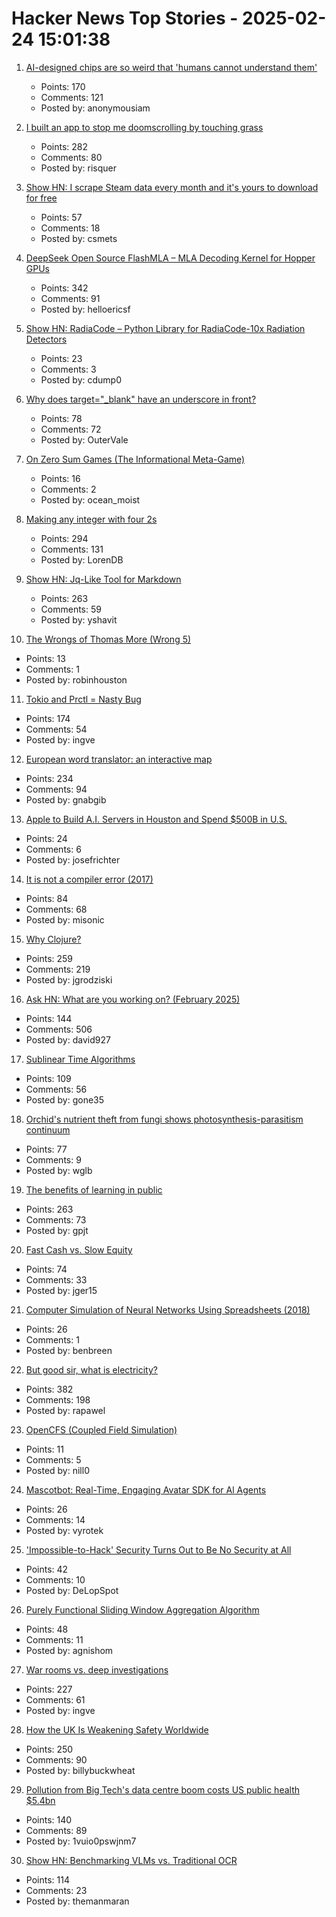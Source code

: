 # Hacker News Top Stories - 2025-02-24 15:01:38

1. [AI-designed chips are so weird that 'humans cannot understand them'](https://www.livescience.com/technology/computing/humans-cannot-really-understand-them-weird-ai-designed-chip-is-unlike-any-other-made-by-humans-and-performs-much-better)
   - Points: 170
   - Comments: 121
   - Posted by: anonymousiam

2. [I built an app to stop me doomscrolling by touching grass](https://touchgrass.now/)
   - Points: 282
   - Comments: 80
   - Posted by: risquer

3. [Show HN: I scrape Steam data every month and it's yours to download for free](https://www.gginsights.io)
   - Points: 57
   - Comments: 18
   - Posted by: csmets

4. [DeepSeek Open Source FlashMLA – MLA Decoding Kernel for Hopper GPUs](https://github.com/deepseek-ai/FlashMLA)
   - Points: 342
   - Comments: 91
   - Posted by: helloericsf

5. [Show HN: RadiaCode – Python Library for RadiaCode-10x Radiation Detectors](https://github.com/cdump/radiacode)
   - Points: 23
   - Comments: 3
   - Posted by: cdump0

6. [Why does target="_blank" have an underscore in front?](https://kyrylo.org/html/2024/10/25/why-does-target-blank-have-an-underscore-in-front.html)
   - Points: 78
   - Comments: 72
   - Posted by: OuterVale

7. [On Zero Sum Games (The Informational Meta-Game)](https://rohan.ga/blog/zero_game/)
   - Points: 16
   - Comments: 2
   - Posted by: ocean_moist

8. [Making any integer with four 2s](https://eli.thegreenplace.net/2025/making-any-integer-with-four-2s/)
   - Points: 294
   - Comments: 131
   - Posted by: LorenDB

9. [Show HN: Jq-Like Tool for Markdown](https://github.com/yshavit/mdq)
   - Points: 263
   - Comments: 59
   - Posted by: yshavit

10. [The Wrongs of Thomas More (Wrong 5)](https://nealstephenson.substack.com/p/the-wrongs-of-thomas-more-wrong-5)
   - Points: 13
   - Comments: 1
   - Posted by: robinhouston

11. [Tokio and Prctl = Nasty Bug](https://kobzol.github.io/rust/2025/02/23/tokio-plus-prctl-equals-nasty-bug.html)
   - Points: 174
   - Comments: 54
   - Posted by: ingve

12. [European word translator: an interactive map](https://ukdataexplorer.com/european-translator/)
   - Points: 234
   - Comments: 94
   - Posted by: gnabgib

13. [Apple to Build A.I. Servers in Houston and Spend $500B in U.S.](https://www.nytimes.com/2025/02/24/business/apple-tariffs-jobs-investment.html)
   - Points: 24
   - Comments: 6
   - Posted by: josefrichter

14. [It is not a compiler error (2017)](https://blog.plover.com/2017/11/12/)
   - Points: 84
   - Comments: 68
   - Posted by: misonic

15. [Why Clojure?](https://gaiwan.co/blog/why-clojure/)
   - Points: 259
   - Comments: 219
   - Posted by: jgrodziski

16. [Ask HN: What are you working on? (February 2025)](undefined)
   - Points: 144
   - Comments: 506
   - Posted by: david927

17. [Sublinear Time Algorithms](https://people.csail.mit.edu/ronitt/sublinear.html)
   - Points: 109
   - Comments: 56
   - Posted by: gone35

18. [Orchid's nutrient theft from fungi shows photosynthesis-parasitism continuum](https://phys.org/news/2025-02-orchid-nutrient-theft-fungi-photosynthesis.html)
   - Points: 77
   - Comments: 9
   - Posted by: wglb

19. [The benefits of learning in public](https://www.gilesthomas.com/2025/02/20250223-til-deep-dive-posts)
   - Points: 263
   - Comments: 73
   - Posted by: gpjt

20. [Fast Cash vs. Slow Equity](https://blog.nateliason.com/p/fast-cash-slow-equity)
   - Points: 74
   - Comments: 33
   - Posted by: jger15

21. [Computer Simulation of Neural Networks Using Spreadsheets (2018)](https://arxiv.org/abs/1807.00018)
   - Points: 26
   - Comments: 1
   - Posted by: benbreen

22. [But good sir, what is electricity?](https://lcamtuf.substack.com/p/but-good-sir-what-is-electricity)
   - Points: 382
   - Comments: 198
   - Posted by: rapawel

23. [OpenCFS (Coupled Field Simulation)](https://opencfs.org/)
   - Points: 11
   - Comments: 5
   - Posted by: nill0

24. [Mascotbot: Real-Time, Engaging Avatar SDK for Al Agents](https://www.mascot.bot/)
   - Points: 26
   - Comments: 14
   - Posted by: vyrotek

25. ['Impossible-to-Hack' Security Turns Out to Be No Security at All](https://jltee.substack.com/p/new-zealand-companys-impossible-to-hack-security)
   - Points: 42
   - Comments: 10
   - Posted by: DeLopSpot

26. [Purely Functional Sliding Window Aggregation Algorithm](https://byorgey.github.io/blog/posts/2024/11/27/stacks-queues.html)
   - Points: 48
   - Comments: 11
   - Posted by: agnishom

27. [War rooms vs. deep investigations](https://rachelbythebay.com/w/2025/02/22/war/)
   - Points: 227
   - Comments: 61
   - Posted by: ingve

28. [How the UK Is Weakening Safety Worldwide](https://blog.thenewoil.org/how-the-uk-is-weakening-safety-worldwide)
   - Points: 250
   - Comments: 90
   - Posted by: billybuckwheat

29. [Pollution from Big Tech's data centre boom costs US public health $5.4bn](https://www.ft.com/content/d595d5f6-79d1-47eb-b690-8597f09b39e7)
   - Points: 140
   - Comments: 89
   - Posted by: 1vuio0pswjnm7

30. [Show HN: Benchmarking VLMs vs. Traditional OCR](https://getomni.ai/ocr-benchmark)
   - Points: 114
   - Comments: 23
   - Posted by: themanmaran

